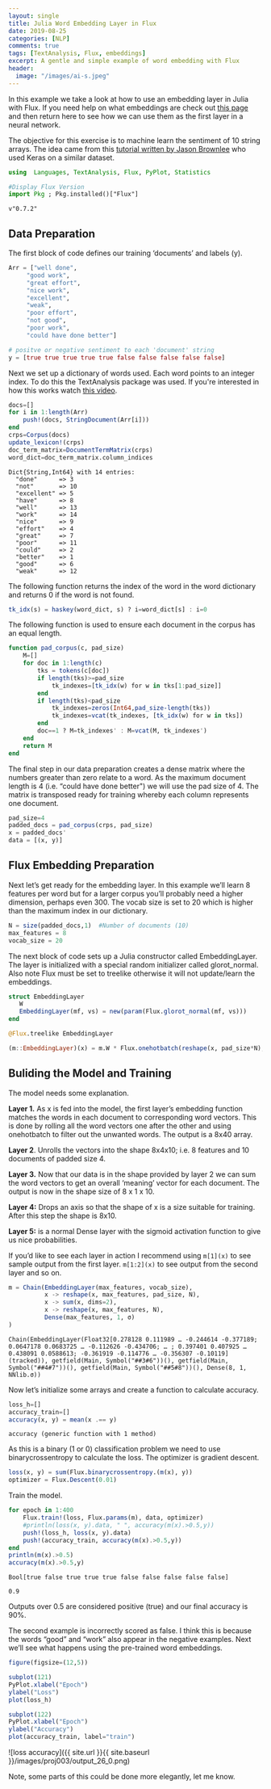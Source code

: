 ```yaml
---
layout: single
title: Julia Word Embedding Layer in Flux
date: 2019-08-25
categories: [NLP]
comments: true
tags: [TextAnalysis, Flux, embeddings]
excerpt: A gentle and simple example of word embedding with Flux
header:
  image: "/images/ai-s.jpeg"
---
```

In this example we take a look at how to use an embedding layer in Julia with Flux. If you need help on what embeddings are check out [this page](https://spcman.github.io/getting-to-know-julia/nlp/word-embeddings/) and then return here to see how we can use them as the first layer in a neural network.

The objective for this exercise is to machine learn the sentiment of 10 string arrays.  The idea came from this [tutorial written by Jason Brownlee](https://machinelearningmastery.com/use-word-embedding-layers-deep-learning-keras/) who used Keras on a similar dataset.

```julia
using  Languages, TextAnalysis, Flux, PyPlot, Statistics

#Display Flux Version
import Pkg ; Pkg.installed()["Flux"]
```

    v"0.7.2"

## Data Preparation
The first block of code defines our training ‘documents’ and labels (y).

```julia
Arr = ["well done",
     "good work",
     "great effort",
     "nice work",
     "excellent",
     "weak",
     "poor effort",
     "not good",
     "poor work",
     "could have done better"]

# positve or negative sentiment to each 'document' string
y = [true true true true true false false false false false]
```

Next we set up a dictionary of words used. Each word points to an integer index.  To do this the TextAnalysis package was used. If you're interested in how this works watch [this video](https://www.youtube.com/watch?v=f7RNuOLDyM8&t=4838s).

```julia
docs=[]
for i in 1:length(Arr)
    push!(docs, StringDocument(Arr[i]))
end
crps=Corpus(docs)    
update_lexicon!(crps)
doc_term_matrix=DocumentTermMatrix(crps)
word_dict=doc_term_matrix.column_indices
```

    Dict{String,Int64} with 14 entries:
      "done"      => 3
      "not"       => 10
      "excellent" => 5
      "have"      => 8
      "well"      => 13
      "work"      => 14
      "nice"      => 9
      "effort"    => 4
      "great"     => 7
      "poor"      => 11
      "could"     => 2
      "better"    => 1
      "good"      => 6
      "weak"      => 12

The following function returns the index of the word in the word dictionary and returns 0 if the word is not found.

```julia
tk_idx(s) = haskey(word_dict, s) ? i=word_dict[s] : i=0
```

The following function is used to ensure each document in the corpus has an equal length.

```julia
function pad_corpus(c, pad_size)
    M=[]
    for doc in 1:length(c)
        tks = tokens(c[doc])
        if length(tks)>=pad_size
            tk_indexes=[tk_idx(w) for w in tks[1:pad_size]]
        end
        if length(tks)<pad_size
            tk_indexes=zeros(Int64,pad_size-length(tks))
            tk_indexes=vcat(tk_indexes, [tk_idx(w) for w in tks])
        end
        doc==1 ? M=tk_indexes' : M=vcat(M, tk_indexes')
    end
    return M
end
```

The final step in our data preparation creates a dense matrix where the numbers greater than zero relate to a word.  As the maximum document length is 4 (i.e. “could have done better") we will use the pad size of 4.  The matrix is transposed ready for training whereby each column represents one document.

```julia
pad_size=4
padded_docs = pad_corpus(crps, pad_size)
x = padded_docs'
data = [(x, y)]
```

## Flux Embedding Preparation

Next let’s get ready for the embedding layer. In this example we’ll learn 8 features per word but for a larger corpus you’ll probably need a higher dimension, perhaps even 300.  The vocab size is set to 20 which is higher than the maximum index in our dictionary.

```julia
N = size(padded_docs,1)  #Number of documents (10)
max_features = 8
vocab_size = 20
```

The next block of code sets up a Julia constructor called EmbeddingLayer. The layer is initialized with a special random initializer called glorot_normal. Also note Flux must be set to treelike otherwise it will not update/learn the embeddings.

```julia
struct EmbeddingLayer
   W
   EmbeddingLayer(mf, vs) = new(param(Flux.glorot_normal(mf, vs)))
end

@Flux.treelike EmbeddingLayer

(m::EmbeddingLayer)(x) = m.W * Flux.onehotbatch(reshape(x, pad_size*N), 0:vocab_size-1)
```

## Buliding the Model and Training

The model needs some explanation. 

**Layer 1.**  As x is fed into the model, the first layer’s embedding function matches the words in each document to corresponding word vectors.  This is done by rolling all the word vectors one after the other and using onehotbatch to filter out the unwanted words.  The output is a 8x40 array.

**Layer 2**. Unrolls the vectors into the shape 8x4x10; i.e. 8 features and 10 documents of padded size 4. 

**Layer  3.** Now that our data is in the shape provided by layer 2 we can sum the word vectors to get an overall ‘meaning’ vector for each document. The output is now in the shape size of 8 x 1 x 10.

**Layer 4:** Drops an axis so that the shape of x is a size suitable for training. After this step the shape is 8x10.

**Layer 5:** is a normal Dense layer with the sigmoid activation function to give us nice probabilities.

If you’d like to see each layer in action I recommend using ``m[1](x)`` to see sample output from the first layer.  ``m[1:2](x)`` to see output from the second layer and so on.

```julia
m = Chain(EmbeddingLayer(max_features, vocab_size),
          x -> reshape(x, max_features, pad_size, N),
          x -> sum(x, dims=2),
          x -> reshape(x, max_features, N),
          Dense(max_features, 1, σ)
)
```

    Chain(EmbeddingLayer(Float32[0.278128 0.111989 … -0.244614 -0.377189; 0.0647178 0.0683725 … -0.112626 -0.434706; … ; 0.397401 0.407925 … 0.438091 0.0588613; -0.361919 -0.114776 … -0.356307 -0.10119] (tracked)), getfield(Main, Symbol("##3#6"))(), getfield(Main, Symbol("##4#7"))(), getfield(Main, Symbol("##5#8"))(), Dense(8, 1, NNlib.σ))

Now let’s initialize some arrays and create a function to calculate accuracy.


```julia
loss_h=[]
accuracy_train=[]
accuracy(x, y) = mean(x .== y)
```

    accuracy (generic function with 1 method)

As this is a binary (1 or 0) classification problem we need to use binarycrossentropy to calculate the loss.  The optimizer is gradient descent.

```julia
loss(x, y) = sum(Flux.binarycrossentropy.(m(x), y))
optimizer = Flux.Descent(0.01)
```
Train the model.

```julia
for epoch in 1:400
    Flux.train!(loss, Flux.params(m), data, optimizer)
    #println(loss(x, y).data, " ", accuracy(m(x).>0.5,y))
    push!(loss_h, loss(x, y).data)
    push!(accuracy_train, accuracy(m(x).>0.5,y))
end
println(m(x).>0.5)
accuracy(m(x).>0.5,y)
```

    Bool[true false true true true false false false false false]

    0.9

Outputs over 0.5 are considered positive (true) and our final accuracy is 90%.

The second example is incorrectly scored as false. I think this is because the words “good” and “work” also appear in the negative examples.  Next we’ll see what happens using the pre-trained word embeddings.

```julia
figure(figsize=(12,5))

subplot(121)
PyPlot.xlabel("Epoch")
ylabel("Loss")
plot(loss_h)

subplot(122)
PyPlot.xlabel("Epoch")
ylabel("Accuracy")
plot(accuracy_train, label="train")
```

![loss accuracy]({{ site.url }}{{ site.baseurl }}/images/proj003/output_26_0.png)

Note, some parts of this could be done more elegantly, let me know.